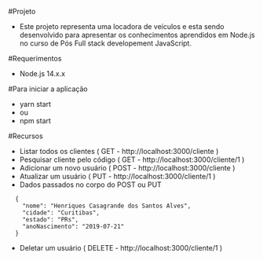 #Projeto
- Este projeto representa uma locadora de veículos e esta sendo desenvolvido para apresentar os conhecimentos aprendidos em Node.js no curso de Pós Full stack developement JavaScript.

#Requerimentos
- Node.js 14.x.x

#Para iniciar a aplicação
- yarn start
- ou
- npm start

#Recursos
- Listar todos os clientes ( GET - http://localhost:3000/cliente )
- Pesquisar cliente pelo código ( GET - http://localhost:3000/cliente/1 )
- Adicionar um novo usuário ( POST - http://localhost:3000/cliente )
- Atualizar um usuário ( PUT - http://localhost:3000/cliente/1 )
- Dados passados no corpo do POST ou PUT
```
  {
    "nome": "Henriques Casagrande dos Santos Alves",
    "cidade": "Curitibas",
    "estado": "PRs",
    "anoNascimento": "2019-07-21"
  }
```
- Deletar um usuário ( DELETE - http://localhost:3000/cliente/1 )